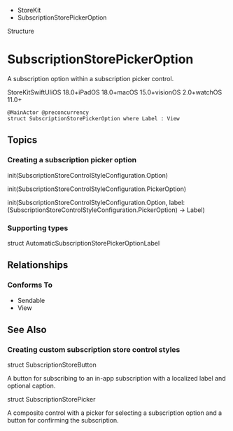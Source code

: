 

- StoreKit
-  SubscriptionStorePickerOption 

Structure

# SubscriptionStorePickerOption

A subscription option within a subscription picker control.

StoreKitSwiftUIiOS 18.0+iPadOS 18.0+macOS 15.0+visionOS 2.0+watchOS 11.0+

``` source
@MainActor @preconcurrency
struct SubscriptionStorePickerOption where Label : View
```

## Topics

### Creating a subscription picker option

init(SubscriptionStoreControlStyleConfiguration.Option)

init(SubscriptionStoreControlStyleConfiguration.PickerOption)

init(SubscriptionStoreControlStyleConfiguration.Option, label: (SubscriptionStoreControlStyleConfiguration.PickerOption) -> Label)

### Supporting types

struct AutomaticSubscriptionStorePickerOptionLabel

## Relationships

### Conforms To

- Sendable
- View

## See Also

### Creating custom subscription store control styles

struct SubscriptionStoreButton

A button for subscribing to an in-app subscription with a localized label and optional caption.

struct SubscriptionStorePicker

A composite control with a picker for selecting a subscription option and a button for confirming the subscription.

